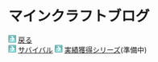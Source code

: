 # マインクラフトブログ

<html>
	<body>
		<img src="/../A301821D-EDD4-4194-96DB-E244DD3B5B57.gif" alt="">
		<a href="../">戻る</a><br />
		<img src="/../A301821D-EDD4-4194-96DB-E244DD3B5B57.gif" alt="">
		<a href="survival/">サバイバル</a>
		<img src="/../A301821D-EDD4-4194-96DB-E244DD3B5B57.gif" alt="">
		<a href="/">実績獲得シリーズ</a>(準備中)
	</body>
</html>
		
